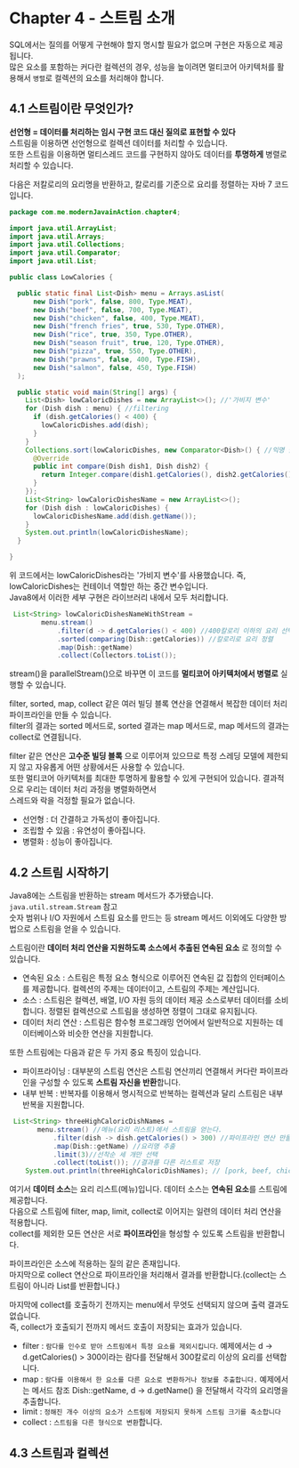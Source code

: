 # Chapter 4 - 스트림 소개
SQL에서는 질의를 어떻게 구현해야 할지 명시할 필요가 없으며 구현은 자동으로 제공됩니다.  
많은 요소를 포함하는 커다란 컬렉션의 경우, 성능을 높이려면 멀티코어 아키텍처를 활용해서 `병렬`로 컬렉션의 요소를 처리해야 합니다.  

## 4.1 스트림이란 무엇인가?
**선언형 = 데이터를 처리하는 임시 구현 코드 대신 질의로 표현할 수 있다**  
스트림을 이용하면 선언형으로 컬렉션 데이터를 처리할 수 있습니다.  
또한 스트림을 이용하면 멀티스레드 코드를 구현하지 않아도 데이터를 **투명하게** 병렬로 처리할 수 있습니다.  
  
다음은 저칼로리의 요리명을 반환하고, 칼로리를 기준으로 요리를 정렬하는 자바 7 코드입니다.  
```java
package com.me.modernJavainAction.chapter4;

import java.util.ArrayList;
import java.util.Arrays;
import java.util.Collections;
import java.util.Comparator;
import java.util.List;

public class LowCalories {

  public static final List<Dish> menu = Arrays.asList(
      new Dish("pork", false, 800, Type.MEAT),
      new Dish("beef", false, 700, Type.MEAT),
      new Dish("chicken", false, 400, Type.MEAT),
      new Dish("french fries", true, 530, Type.OTHER),
      new Dish("rice", true, 350, Type.OTHER),
      new Dish("season fruit", true, 120, Type.OTHER),
      new Dish("pizza", true, 550, Type.OTHER),
      new Dish("prawns", false, 400, Type.FISH),
      new Dish("salmon", false, 450, Type.FISH)
  );

  public static void main(String[] args) {
    List<Dish> lowCaloricDishes = new ArrayList<>(); //'가비지 변수'
    for (Dish dish : menu) { //filtering
      if (dish.getCalories() < 400) {
        lowCaloricDishes.add(dish);
      }
    }
    Collections.sort(lowCaloricDishes, new Comparator<Dish>() { //익명 클래스로 요리 정렬
      @Override
      public int compare(Dish dish1, Dish dish2) {
        return Integer.compare(dish1.getCalories(), dish2.getCalories());
      }
    });
    List<String> lowCaloricDishesName = new ArrayList<>();
    for (Dish dish : lowCaloricDishes) {
      lowCaloricDishesName.add(dish.getName());
    }
    System.out.println(lowCaloricDishesName);
  }

}
```
위 코드에서는 lowCaloricDishes라는 '가비지 변수'를 사용했습니다. 즉, lowCaloricDishes는 컨테이너 역할만 하는 중간 변수입니다.  
Java8에서 이러한 세부 구현은 라이브러리 내에서 모두 처리합니다.  
```java
 List<String> lowCaloricDishesNameWithStream =
        menu.stream()
            .filter(d -> d.getCalories() < 400) //400칼로리 이하의 요리 선택
            .sorted(comparing(Dish::getCalories)) //칼로리로 요리 정렬
            .map(Dish::getName)
            .collect(Collectors.toList());
```
stream()을 parallelStream()으로 바꾸면 이 코드를 **멀티코어 아키텍처에서 병렬로** 실행할 수 있습니다.  
  
filter, sorted, map, collect 같은 여러 빌딩 블록 연산을 연결해서 복잡한 데이터 처리 파이프라인을 만들 수 있습니다.  
filter의 결과는 sorted 메서드로, sorted 결과는 map 메서드로, map 메서드의 결과는 collect로 연결됩니다.  
  
filter 같은 연산은 **고수준 빌딩 블록** 으로 이루어져 있으므로 특정 스레딩 모델에 제한되지 않고 자유롭게 어떤 상황에서든 사용할 수 있습니다.  
또한 멀티코어 아키텍처를 최대한 투명하게 활용할 수 있게 구현되어 있습니다. 결과적으로 우리는 데이터 처리 과정을 병렬화하면서  
스레드와 락을 걱정할 필요가 없습니다.  
  
+ 선언형 : 더 간결하고 가독성이 좋아집니다.  
+ 조립할 수 있음 : 유연성이 좋아집니다.  
+ 병렬화 : 성능이 좋아집니다.  
  
## 4.2 스트림 시작하기 
Java8에는 스트림을 반환하는 stream 메서드가 추가됐습니다. `java.util.stream.Stream` 참고  
숫자 범위나 I/O 자원에서 스트림 요소를 만드는 등 stream 메서드 이외에도 다양한 방법으로 스트림을 얻을 수 있습니다.  
  
스트림이란 **데이터 처리 연산을 지원하도록 소스에서 추출된 연속된 요소** 로 정의할 수 있습니다.  
+ 연속된 요소 : 스트림은 특정 요소 형식으로 이루어진 연속된 값 집합의 인터페이스를 제공합니다. 컬렉션의 주제는 데이터이고, 스트림의 주제는 계산입니다.  
+ 소스 : 스트림은 컬렉션, 배열, I/O 자원 등의 데이터 제공 소스로부터 데이터를 소비합니다. 정렬된 컬렉션으로 스트림을 생성하면 정렬이 그대로 유지됩니다.  
+ 데이터 처리 연산 : 스트림은 함수형 프로그래밍 언어에서 일반적으로 지원하는 데이터베이스와 비슷한 연산을 지원합니다.  
  
또한 스트림에는 다음과 같은 두 가지 중요 특징이 있습니다.  
+ 파이프라이닝 : 대부분의 스트림 연산은 스트림 연산끼리 연결해서 커다란 파이프라인을 구성할 수 있도록 **스트림 자신을 반환**합니다.  
+ 내부 반복 : 반복자를 이용해서 명시적으로 반복하는 컬렉션과 달리 스트림은 내부 반복을 지원합니다.  
  
```java
 List<String> threeHighCaloricDishNames =
       menu.stream() //메뉴(요리 리스트)에서 스트림을 얻는다.
           .filter(dish -> dish.getCalories() > 300) //파이프라인 연산 만들기. 첫 번째로 고칼로리 요리 필터링
           .map(Dish::getName) //요리명 추출
           .limit(3)//선착순 세 개만 선택
           .collect(toList()); //결과를 다른 리스트로 저장
    System.out.println(threeHighCaloricDishNames); // [pork, beef, chicken]
```
여기서 **데이터 소스**는 요리 리스트(메뉴)입니다. 데이터 소스는 **연속된 요소**를 스트림에 제공합니다.  
다음으로 스트림에 filter, map, limit, collect로 이어지는 일련의 데이터 처리 연산을 적용합니다.  
collect를 제외한 모든 연산은 서로 **파이프라인**을 형성할 수 있도록 스트림을 반환합니다.  
  
파이프라인은 소스에 적용하는 질의 같은 존재입니다.  
마지막으로 collect 연산으로 파이프라인을 처리해서 결과를 반환합니다.(collect는 스트림이 아니라 List를 반환합니다.)  
  
마지막에 collect를 호출하기 전까지는 menu에서 무엇도 선택되지 않으며 출력 결과도 없습니다.  
즉, collect가 호출되기 전까지 메서드 호출이 저장되는 효과가 있습니다.  
  
+ filter : `람다를 인수로 받아 스트림에서 특정 요소를 제외시킵니다`. 예제에서는 d -> d.getCalories() > 300이라는 람다를 전달해서 300칼로리 이상의 요리를 선택합니다.  
+ map : `람다를 이용해서 한 요소를 다른 요소로 변환하거나 정보를 추출합니다.` 예제에서는 메서드 참조 Dish::getName, d -> d.getName() 을 전달해서 각각의 요리명을 추출합니다.  
+ limit : `정해진 개수 이상의 요소가 스트림에 저장되지 못하게 스트림 크기를 축소합니다`  
+ collect : `스트림을 다른 형식으로 변환`합니다.  
  
## 4.3 스트림과 컬렉션 

  
